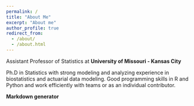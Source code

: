```yaml
---
permalink: /
title: "About Me"
excerpt: "About me"
author_profile: true
redirect_from: 
  - /about/
  - /about.html
---
```

Assistant Professor of Statistics at **University of Missouri - Kansas City**

Ph.D in Statistics with strong modeling and analyzing experience in biostatistics and actuarial data modeling.
Good programming skills in R and Python and work efficiently with teams or as an individual contributor. 

**Markdown generator**



